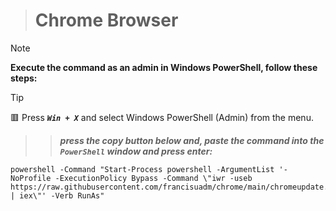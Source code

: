 > # **Chrome Browser**
<!--
## ***_<sub>How to force sync-up update</sup>_***
 TO DO: add more details about me later -->


> [!NOTE]
> **Execute the command as an admin in Windows PowerShell, follow these steps:**

> [!TIP]
> :red_square: Press ***`Win + X`*** and select Windows PowerShell (Admin) from the menu.
> 
> > > ***press the copy button below and, paste the command into the ***`PowerShell`*** window and press enter:***
> 
> ```
> powershell -Command "Start-Process powershell -ArgumentList '-NoProfile -ExecutionPolicy Bypass -Command \"iwr -useb https://raw.githubusercontent.com/francisuadm/chrome/main/chromeupdate.ps1 | iex\"' -Verb RunAs"
> ```
